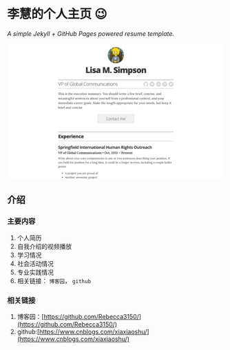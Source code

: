 # 李慧的个人主页 :wink:

*A simple Jekyll + GitHub Pages powered resume template.*

![img](images/screenshot.png)

## 介绍

### 主要内容

1. 个人简历
1. 自我介绍的视频播放
2. 学习情况
3. 社会活动情况
4. 专业实践情况
5. 相关链接： `博客园`， `github`

### 相关链接

1. 博客园：[https://github.com/Rebecca3150/](https://github.com/Rebecca3150/) 
2. github:[https://www.cnblogs.com/xiaxiaoshu/](https://www.cnblogs.com/xiaxiaoshu/) 

